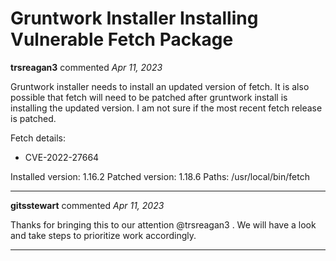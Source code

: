 # Gruntwork Installer Installing Vulnerable Fetch Package

**trsreagan3** commented *Apr 11, 2023*


Gruntwork installer needs to install an updated version of fetch. It is also possible that fetch will need to be patched after gruntwork install is installing the updated version. I am not sure if the most recent fetch release is patched.

Fetch details:
- CVE-2022-27664

Installed version: 1.16.2
Patched version: 1.18.6
Paths: /usr/local/bin/fetch
<br />
***


**gitsstewart** commented *Apr 11, 2023*

Thanks for bringing this to our attention @trsreagan3 . We will have a look and take steps to prioritize work accordingly.
***

